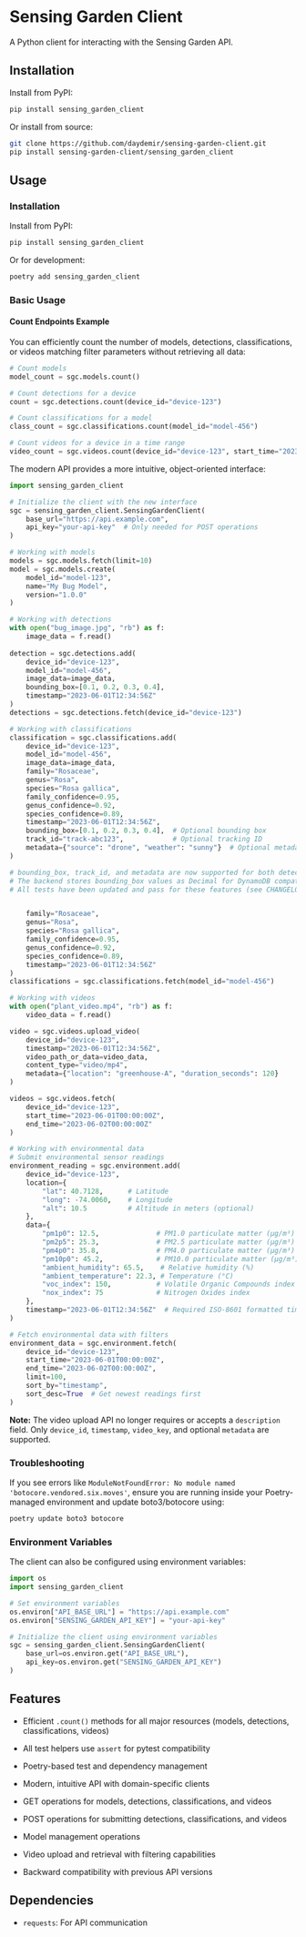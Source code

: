 # Sensing Garden Client

A Python client for interacting with the Sensing Garden API.

## Installation

Install from PyPI:

```bash
pip install sensing_garden_client
```

Or install from source:

```bash
git clone https://github.com/daydemir/sensing-garden-client.git
pip install sensing-garden-client/sensing_garden_client
```

## Usage

### Installation

Install from PyPI:

```bash
pip install sensing_garden_client
```

Or for development:

```bash
poetry add sensing_garden_client
```

### Basic Usage

#### Count Endpoints Example

You can efficiently count the number of models, detections, classifications, or videos matching filter parameters without retrieving all data:

```python
# Count models
model_count = sgc.models.count()

# Count detections for a device
count = sgc.detections.count(device_id="device-123")

# Count classifications for a model
class_count = sgc.classifications.count(model_id="model-456")

# Count videos for a device in a time range
video_count = sgc.videos.count(device_id="device-123", start_time="2023-06-01T00:00:00Z", end_time="2023-06-02T00:00:00Z")
```


The modern API provides a more intuitive, object-oriented interface:

```python
import sensing_garden_client

# Initialize the client with the new interface
sgc = sensing_garden_client.SensingGardenClient(
    base_url="https://api.example.com", 
    api_key="your-api-key"  # Only needed for POST operations
)

# Working with models
models = sgc.models.fetch(limit=10)
model = sgc.models.create(
    model_id="model-123",
    name="My Bug Model",
    version="1.0.0"
)

# Working with detections
with open("bug_image.jpg", "rb") as f:
    image_data = f.read()
    
detection = sgc.detections.add(
    device_id="device-123",
    model_id="model-456",
    image_data=image_data,
    bounding_box=[0.1, 0.2, 0.3, 0.4],
    timestamp="2023-06-01T12:34:56Z"
)
detections = sgc.detections.fetch(device_id="device-123")

# Working with classifications
classification = sgc.classifications.add(
    device_id="device-123",
    model_id="model-456",
    image_data=image_data,
    family="Rosaceae",
    genus="Rosa",
    species="Rosa gallica",
    family_confidence=0.95,
    genus_confidence=0.92,
    species_confidence=0.89,
    timestamp="2023-06-01T12:34:56Z",
    bounding_box=[0.1, 0.2, 0.3, 0.4],  # Optional bounding box
    track_id="track-abc123",            # Optional tracking ID
    metadata={"source": "drone", "weather": "sunny"}  # Optional metadata dict
)

# bounding_box, track_id, and metadata are now supported for both detections and classifications.
# The backend stores bounding_box values as Decimal for DynamoDB compatibility.
# All tests have been updated and pass for these features (see CHANGELOG).


    family="Rosaceae",
    genus="Rosa",
    species="Rosa gallica",
    family_confidence=0.95,
    genus_confidence=0.92,
    species_confidence=0.89,
    timestamp="2023-06-01T12:34:56Z"
)
classifications = sgc.classifications.fetch(model_id="model-456")

# Working with videos
with open("plant_video.mp4", "rb") as f:
    video_data = f.read()

video = sgc.videos.upload_video(
    device_id="device-123",
    timestamp="2023-06-01T12:34:56Z",
    video_path_or_data=video_data,
    content_type="video/mp4",
    metadata={"location": "greenhouse-A", "duration_seconds": 120}
)

videos = sgc.videos.fetch(
    device_id="device-123",
    start_time="2023-06-01T00:00:00Z",
    end_time="2023-06-02T00:00:00Z"
)

# Working with environmental data
# Submit environmental sensor readings
environment_reading = sgc.environment.add(
    device_id="device-123",
    location={
        "lat": 40.7128,      # Latitude
        "long": -74.0060,    # Longitude
        "alt": 10.5          # Altitude in meters (optional)
    },
    data={
        "pm1p0": 12.5,              # PM1.0 particulate matter (μg/m³)
        "pm2p5": 25.3,              # PM2.5 particulate matter (μg/m³)
        "pm4p0": 35.8,              # PM4.0 particulate matter (μg/m³)
        "pm10p0": 45.2,             # PM10.0 particulate matter (μg/m³)
        "ambient_humidity": 65.5,    # Relative humidity (%)
        "ambient_temperature": 22.3, # Temperature (°C)
        "voc_index": 150,           # Volatile Organic Compounds index
        "nox_index": 75             # Nitrogen Oxides index
    },
    timestamp="2023-06-01T12:34:56Z"  # Required ISO-8601 formatted timestamp
)

# Fetch environmental data with filters
environment_data = sgc.environment.fetch(
    device_id="device-123",
    start_time="2023-06-01T00:00:00Z",
    end_time="2023-06-02T00:00:00Z",
    limit=100,
    sort_by="timestamp",
    sort_desc=True  # Get newest readings first
)
```

**Note:** The video upload API no longer requires or accepts a `description` field. Only `device_id`, `timestamp`, `video_key`, and optional `metadata` are supported.

### Troubleshooting
If you see errors like `ModuleNotFoundError: No module named 'botocore.vendored.six.moves'`, ensure you are running inside your Poetry-managed environment and update boto3/botocore using:

```sh
poetry update boto3 botocore
```

### Environment Variables

The client can also be configured using environment variables:

```python
import os
import sensing_garden_client

# Set environment variables
os.environ["API_BASE_URL"] = "https://api.example.com"
os.environ["SENSING_GARDEN_API_KEY"] = "your-api-key"

# Initialize the client using environment variables
sgc = sensing_garden_client.SensingGardenClient(
    base_url=os.environ.get("API_BASE_URL"),
    api_key=os.environ.get("SENSING_GARDEN_API_KEY")
)
```

## Features

- Efficient `.count()` methods for all major resources (models, detections, classifications, videos)
- All test helpers use `assert` for pytest compatibility
- Poetry-based test and dependency management


- Modern, intuitive API with domain-specific clients
- GET operations for models, detections, classifications, and videos
- POST operations for submitting detections, classifications, and videos
- Model management operations
- Video upload and retrieval with filtering capabilities
- Backward compatibility with previous API versions

## Dependencies

- `requests`: For API communication
